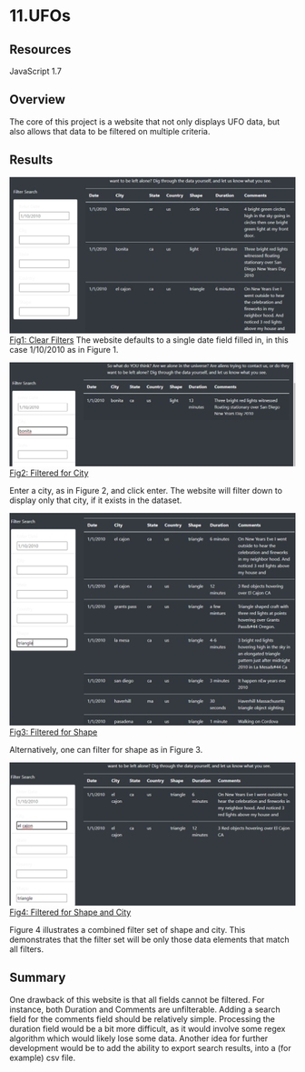 
# 11.UFOs


## Resources
JavaScript 1.7

## Overview

The core of this project is a website that not only displays UFO data, but also allows that data to be filtered on multiple criteria.  


## Results


![Fig1: Clear Filters](other_resources/01_Fig1_Clear_Filters.png)
[Fig1: Clear Filters](other_resources/01_Fig1_Clear_Filters.png?raw=true "Figure 1: Clear Filters")
The website defaults to a single date field filled in, in this case 1/10/2010 as in Figure 1.  




![Fig2: Filtered for City](other_resources/02_Fig2_Filtered_for_City.png)
[Fig2: Filtered for City](other_resources/02_Fig2_Filtered_for_City.png?raw=true "Figure 2: Filtered for City")

Enter a city, as in Figure 2, and click enter.  The website will filter down to display only that city, if it exists in the dataset.



![Fig3: Filtered for Shape](other_resources/03_Fig3_Filtered_for_shape.png)
[Fig3: Filtered for Shape](other_resources/03_Fig3_Filtered_for_shape.png?raw=true "Figure 3: Filtered for Shape")

Alternatively, one can filter for shape as in Figure 3.


![Fig4: Filtered for Shape and City](other_resources/04_Fig4_Filtered_for_shape_and_city.png)
[Fig4: Filtered for Shape and City](other_resources/04_Fig4_Filtered_for_shape_and_city.png?raw=true "Figure 4: Filtered for Shape and City")

Figure 4 illustrates a combined filter set of shape and city.  This demonstrates that the filter set will be only those data elements that match all filters.





## Summary

One drawback of this website is that all fields cannot be filtered.    For instance, both Duration and Comments are unfilterable.    Adding a search field for the comments field should be relatively simple.    Processing the duration field would be a bit more difficult, as it would involve some regex algorithm which would likely lose some data.  Another idea for further development would be to add the ability to export search results, into a (for example) csv file.